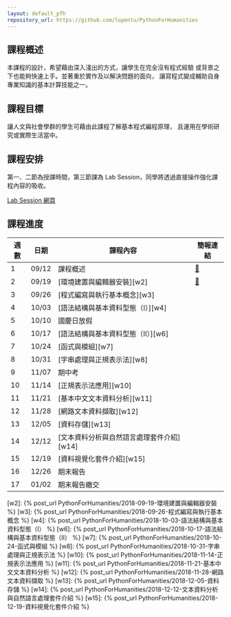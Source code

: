 ```yaml
---
layout: default_pfh
repository_url: https://github.com/lopentu/PythonForHumanities
---
```


## 課程概述

本課程的設計，希望藉由深入淺出的方式，讓學生在完全沒有程式經驗
或背景之下也能夠快速上手。並著重於實作及以解決問題的面向，
讓寫程式變成輔助自身專業知識的基本計算技能之一。

## 課程目標

讓人文與社會學群的學生可藉由此課程了解基本程式編程原理，
且運用在學術研究或實際生活當中。

## 課程安排

第一、二節為授課時間，第三節課為 Lab Session，同學將透過直接操作強化課程內容的吸收。

[Lab Session 網頁](lab)

## 課程進度

| 週數   |  日期    |課程內容                                      |簡報連結   |
|--------|----------|----------------------------------------------|-----------|
|   1    |  09/12   |課程概述                                      |  [🔗][s1] |
|   2    |  09/19   |[環境建置與編輯器安裝][w2]                    |  [🔗][s2] |
|   3    |  09/26   |[程式編寫與執行基本概念][w3]                  |           |
|   4    |  10/03   |[語法結構與基本資料型態（I）][w4]             |           |
|   5    |  10/10   |國慶日放假                                    |           |
|   6    |  10/17   |[語法結構與基本資料型態（II）][w6]            |           |
|   7    |  10/24   |[函式與模組][w7]                              |           |
|   8    |  10/31   |[字串處理與正規表示法][w8]                    |           |
|   9    |  11/07   |期中考                                        |           |
|   10   |  11/14   |[正規表示法應用][w10]                         |           |
|   11   |  11/21   |[基本中文文本資料分析][w11]                   |           |
|   12   |  11/28   |[網路文本資料擷取][w12]                       |           |
|   13   |  12/05   |[資料存儲][w13]                               |           |
|   14   |  12/12   |[文本資料分析與自然語言處理套件介紹][w14]     |           |
|   15   |  12/19   |[資料視覺化套件介紹][w15]                     |           |
|   16   |  12/26   |期末報告                                      |           |
|   17   |  01/02   |期末報告繳交                                  |           | 

[s1]: http://lopen.linguistics.ntu.edu.tw/orientation/orientation.html 
[s2]: https://lopentu.github.io/PythonForHumanities/slides/week2
[w2]: {% post_url PythonForHumanities/2018-09-19-環境建置與編輯器安裝 %}
[w3]: {% post_url PythonForHumanities/2018-09-26-程式編寫與執行基本概念 %}
[w4]: {% post_url PythonForHumanities/2018-10-03-語法結構與基本資料型態（I） %}
[w6]: {% post_url PythonForHumanities/2018-10-17-語法結構與基本資料型態（II） %}
[w7]: {% post_url PythonForHumanities/2018-10-24-函式與模組 %}
[w8]: {% post_url PythonForHumanities/2018-10-31-字串處理與正規表示法 %}
[w10]: {% post_url PythonForHumanities/2018-11-14-正規表示法應用 %}
[w11]: {% post_url PythonForHumanities/2018-11-21-基本中文文本資料分析 %}
[w12]: {% post_url PythonForHumanities/2018-11-28-網路文本資料擷取 %}
[w13]: {% post_url PythonForHumanities/2018-12-05-資料存儲 %}
[w14]: {% post_url PythonForHumanities/2018-12-12-文本資料分析與自然語言處理套件介紹 %}
[w15]: {% post_url PythonForHumanities/2018-12-19-資料視覺化套件介紹 %}
